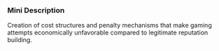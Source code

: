 ### Mini Description

Creation of cost structures and penalty mechanisms that make gaming attempts economically unfavorable compared to legitimate reputation building.
